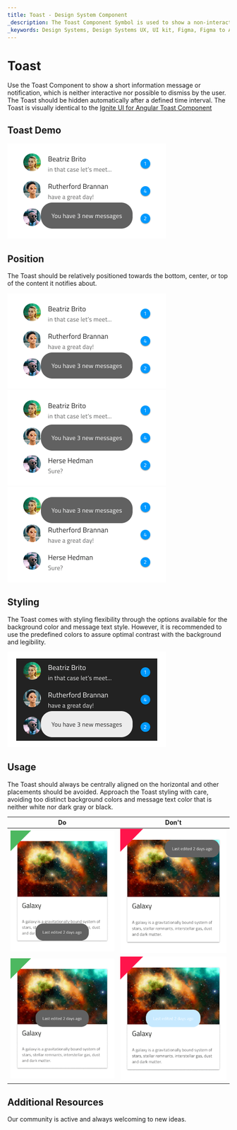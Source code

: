```yaml
---
title: Toast - Design System Component
_description: The Toast Component Symbol is used to show a non-interactive information message or notification.
_keywords: Design Systems, Design Systems UX, UI kit, Figma, Figma to Angular, Export code from Figma, Figma to HTML, Figma UI kits, Sketch, Ignite UI for Angular, Sketch to Angular, Angular, Angular Design System, Export code from Sketch, Design Kits for Angular, Sketch HTML, Sketch to HTML, Sketch UI kits
---
```


# Toast

Use the Toast Component to show a short information message or notification, which is neither interactive nor possible to dismiss by the user. The Toast should be hidden automatically after a defined time interval. The Toast is visually identical to the [Ignite UI for Angular Toast Component](https://www.infragistics.com/products/ignite-ui-angular/angular/components/toast.html)

## Toast Demo

<img class="responsive-img" src="../images/toast_demo.png" srcset="../images/toast_demo@2x.png 2x" />

## Position

The Toast should be relatively positioned towards the bottom, center, or top of the content it notifies about.

<img class="responsive-img" src="../images/toast_bottom.png" srcset="../images/toast_bottom@2x.png 2x" />
<img class="responsive-img" src="../images/toast_center.png" srcset="../images/toast_center@2x.png 2x" />
<img class="responsive-img" src="../images/toast_top.png" srcset="../images/toast_top@2x.png 2x" />

## Styling

The Toast comes with styling flexibility through the options available for the background color and message text style. However, it is recommended to use the predefined colors to assure optimal contrast with the background and legibility.

<img class="responsive-img" src="../images/toast_styling.png" srcset="../images/toast_styling@2x.png 2x" />

## Usage

The Toast should always be centrally aligned on the horizontal and other placements should be avoided. Approach the Toast styling with care, avoiding too distinct background colors and message text color that is neither white nor dark gray or black.

| Do                           | Don't                          |
| ---------------------------- | ------------------------------ |
| <img class="responsive-img" src="../images/toast_do1.png" srcset="../images/toast_do1@2x.png 2x" /> | <img class="responsive-img" src="../images/toast_dont1.png" srcset="../images/toast_dont1@2x.png 2x" /> |
| <img class="responsive-img" src="../images/toast_do2.png" srcset="../images/toast_do2@2x.png 2x" /> | <img class="responsive-img" src="../images/toast_dont2.png" srcset="../images/toast_dont2@2x.png 2x" /> |

## Additional Resources

Our community is active and always welcoming to new ideas.
